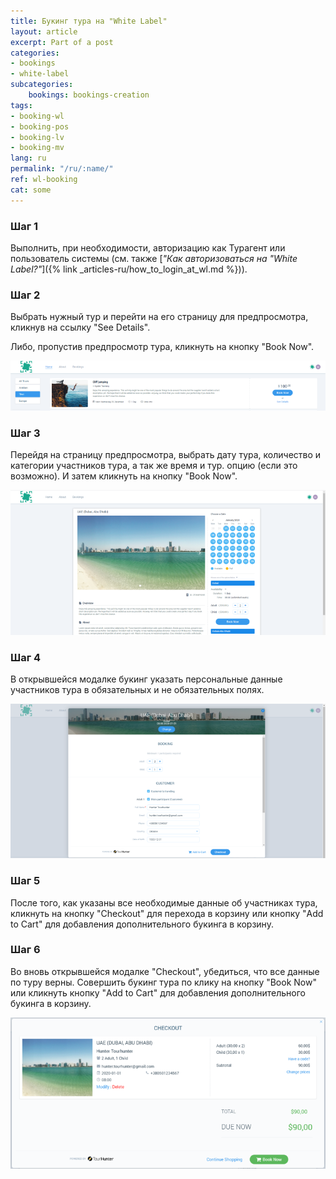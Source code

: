 ```yaml
---
title: Букинг тура на "White Label"
layout: article
excerpt: Part of a post
categories: 
- bookings
- white-label
subcategories:
    bookings: bookings-creation
tags:
- booking-wl
- booking-pos
- booking-lv
- booking-mv
lang: ru
permalink: "/ru/:name/"
ref: wl-booking
cat: some
---
```


### **Шаг 1**

Выполнить, при необходимости, авторизацию как Турагент или пользователь системы (см. также [*"Как авторизоваться на "White Label?"*]({% link _articles-ru/how_to_login_at_wl.md %})).

### **Шаг 2**

Выбрать нужный тур и перейти на его страницу для предпросмотра, кликнув на ссылку "See Details".

Либо, пропустив предпросмотр тура, кликнуть на кнопку "Book Now".

![Tour_booking_on_wl1](/assets/images/tour_booking_on_wl1.png)

### **Шаг 3**

Перейдя на страницу предпросмотра, выбрать дату тура, количество и категории участников тура, а так же время и тур. опцию (если это возможно). И затем кликнуть на кнопку "Book Now".

![Tour_booking_on_wl2](/assets/images/tour_booking_on_wl2.png)

### **Шаг 4**

В открывшейся модалке букинг указать персональные данные участников тура в обязательных и не обязательных полях. 

![Tour_booking_on_wl3](/assets/images/tour_booking_on_wl3.png)

### **Шаг 5**

После того, как указаны все необходимые данные об участниках тура, кликнуть на кнопку "Checkout" для перехода в корзину или кнопку "Add to Cart" для добавления дополнительного букинга в корзину.

### **Шаг 6**

Во вновь открывшейся модалке "Checkout", убедиться, что все данные по туру верны. Совершить букинг тура по клику на кнопку "Book Now" или кликнуть кнопку "Add to Cart" для добавления дополнительного букинга в корзину.

![Tour_booking_on_wl4](/assets/images/tour_booking_on_wl4.png)
